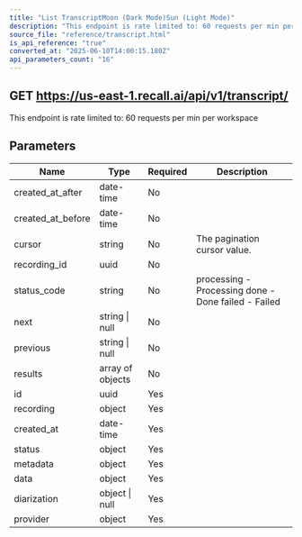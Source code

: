 ```yaml
---
title: "List TranscriptMoon (Dark Mode)Sun (Light Mode)"
description: "This endpoint is rate limited to: 60 requests per min per workspace"
source_file: "reference/transcript.html"
is_api_reference: "true"
converted_at: "2025-06-10T14:00:15.180Z"
api_parameters_count: "16"
---
```

## GET https://us-east-1.recall.ai/api/v1/transcript/

This endpoint is rate limited to: 60 requests per min per workspace

## Parameters

| Name | Type | Required | Description |
| --- | --- | --- | --- |
| created_at_after | date-time | No |  |
| created_at_before | date-time | No |  |
| cursor | string | No | The pagination cursor value. |
| recording_id | uuid | No |  |
| status_code | string | No | processing - Processing done - Done failed - Failed |
| next | string \| null | No |  |
| previous | string \| null | No |  |
| results | array of objects | No |  |
| id | uuid | Yes |  |
| recording | object | Yes |  |
| created_at | date-time | Yes |  |
| status | object | Yes |  |
| metadata | object | Yes |  |
| data | object | Yes |  |
| diarization | object \| null | Yes |  |
| provider | object | Yes |  |
